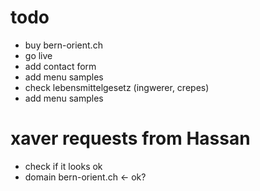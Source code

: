 # todo

- buy bern-orient.ch
- go live
- add contact form
- add menu samples
- check lebensmittelgesetz (ingwerer, crepes)
- add menu samples

# xaver requests from Hassan

- check if it looks ok
- domain bern-orient.ch <- ok?
